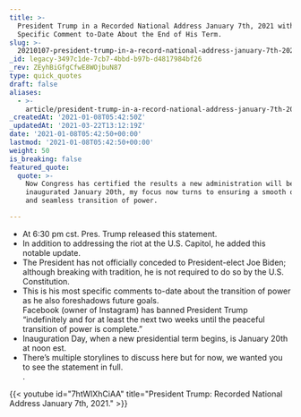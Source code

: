 ```yaml
---
title: >-
  President Trump in a Recorded National Address January 7th, 2021 with His Most
  Specific Comment to-Date About the End of His Term.
slug: >-
  20210107-president-trump-in-a-record-national-address-january-7th-2021-with-his-most-specific-comment-to-date-about-the-end-of-his-term
_id: legacy-3497c1de-7cb7-4bbd-b97b-d4817984bf26
_rev: ZEyhBiGfgCfwE8WOjbuN87
type: quick_quotes
draft: false
aliases:
  - >-
    article/president-trump-in-a-record-national-address-january-7th-2021-with-his-most-specific-comment-to-date-about-the-end-of-his-term/
_createdAt: '2021-01-08T05:42:50Z'
_updatedAt: '2021-03-22T13:12:19Z'
date: '2021-01-08T05:42:50+00:00'
lastmod: '2021-01-08T05:42:50+00:00'
weight: 50
is_breaking: false
featured_quote:
  quote: >-
    Now Congress has certified the results a new administration will be
    inaugurated January 20th, my focus now turns to ensuring a smooth orderly
    and seamless transition of power. 

---
```

* At 6:30 pm cst. Pres. Trump released this statement.
* In addition to addressing the riot at the U.S. Capitol, he added this notable update.
* The President has not officially conceded to President-elect Joe Biden; although breaking with tradition, he is not required to do so by the U.S. Constitution.
* This is his most specific comments to-date about the transition of power as he also foreshadows future goals.  
Facebook (owner of Instagram) has banned President Trump “indefinitely and for at least the next two weeks until the peaceful transition of power is complete.”
* Inauguration Day, when a new presidential term begins, is January 20th at noon est.
* There’s multiple storylines to discuss here but for now, we wanted you to see the statement in full.  
.

{{< youtube id="7htWlXhCiAA" title="President Trump: Recorded National Address January 7th, 2021." >}}